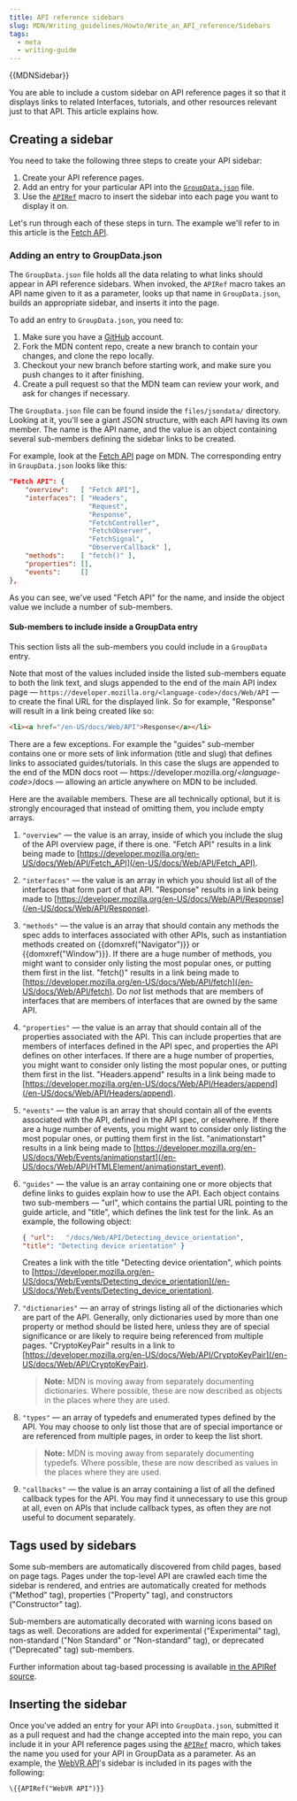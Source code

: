 ```yaml
---
title: API reference sidebars
slug: MDN/Writing_guidelines/Howto/Write_an_API_reference/Sidebars
tags:
  - meta
  - writing-guide
---
```

{{MDNSidebar}}

You are able to include a custom sidebar on API reference pages it so that it displays links to related Interfaces, tutorials, and other resources relevant just to that API.
This article explains how.

## Creating a sidebar

You need to take the following three steps to create your API sidebar:

1. Create your API reference pages.
2. Add an entry for your particular API into the [`GroupData.json`](https://github.com/mdn/content/blob/main/files/jsondata/GroupData.json) file.
3. Use the [`APIRef`](https://github.com/mdn/yari/blob/main/kumascript/macros/APIRef.ejs) macro to insert the sidebar into each page you want to display it on.

Let's run through each of these steps in turn.
The example we'll refer to in this article is the [Fetch API](/en-US/docs/Web/API/Fetch_API).

### Adding an entry to GroupData.json

The `GroupData.json` file holds all the data relating to what links should appear in API reference sidebars.
When invoked, the `APIRef` macro takes an API name given to it as a parameter, looks up that name in `GroupData.json`, builds an appropriate sidebar, and inserts it into the page.

To add an entry to `GroupData.json`, you need to:

1. Make sure you have a [GitHub](https://github.com/) account.
2. Fork the MDN content repo, create a new branch to contain your changes, and clone the repo locally.
3. Checkout your new branch before starting work, and make sure you push changes to it after finishing.
4. Create a pull request so that the MDN team can review your work, and ask for changes if necessary.

The `GroupData.json` file can be found inside the `files/jsondata/` directory.
Looking at it, you'll see a giant JSON structure, with each API having its own member.
The name is the API name, and the value is an object containing several sub-members defining the sidebar links to be created.

For example, look at the [Fetch API](/en-US/docs/Web/API/Fetch_API) page on MDN.
The corresponding entry in `GroupData.json` looks like this:

```json
"Fetch API": {
    "overview":   [ "Fetch API"],
    "interfaces": [ "Headers",
                    "Request",
                    "Response",
                    "FetchController",
                    "FetchObserver",
                    "FetchSignal",
                    "ObserverCallback" ],
    "methods":    [ "fetch()" ],
    "properties": [],
    "events":     []
},
```

As you can see, we've used "Fetch API" for the name, and inside the object value we include a number of sub-members.

#### Sub-members to include inside a GroupData entry

This section lists all the sub-members you could include in a `GroupData` entry.

Note that most of the values included inside the listed sub-members equate to both the link text, and slugs appended to the end of the main API index page —  `https://developer.mozilla.org/<language-code>/docs/Web/API` — to create the final URL for the displayed link.
So for example, "Response" will result in a link being created like so:

```html
<li><a href="/en-US/docs/Web/API">Response</a></li>
```

There are a few exceptions.
For example the "guides" sub-member contains one or more sets of link information (title and slug) that defines links to associated guides/tutorials.
In this case the slugs are appended to the end of the MDN docs root — https\://developer.mozilla.org/_\<language-code>_/docs — allowing an article anywhere on MDN to be included.

Here are the available members.
These are all technically optional, but it is strongly encouraged that instead of omitting them, you include empty arrays.

1. `"overview"` — the value is an array, inside of which you include the slug of the API overview page, if there is one.
   "Fetch API" results in a link being made to [https://developer.mozilla.org/en-US/docs/Web/API/Fetch_API](/en-US/docs/Web/API/Fetch_API).
2. `"interfaces"` — the value is an array in which you should list all of the interfaces that form part of that API.
   "Response" results in a link being made to [https://developer.mozilla.org/en-US/docs/Web/API/Response](/en-US/docs/Web/API/Response).
3. `"methods"` — the value is an array that should contain any methods the spec adds to interfaces associated with other APIs, such as instantiation methods created on {{domxref("Navigator")}} or {{domxref("Window")}}.
   If there are a huge number of methods, you might want to consider only listing the most popular ones, or putting them first in the list.
   "fetch()" results in a link being made to [https://developer.mozilla.org/en-US/docs/Web/API/fetch](/en-US/docs/Web/API/fetch).
   Do _not_ list methods that are members of interfaces that are members of interfaces that are owned by the same API.
4. `"properties"` — the value is an array that should contain all of the properties associated with the API.
   This can include properties that are members of interfaces defined in the API spec, and properties the API defines on other interfaces.
   If there are a huge number of properties, you might want to consider only listing the most popular ones, or putting them first in the list.
   "Headers.append" results in a link being made to [https://developer.mozilla.org/en-US/docs/Web/API/Headers/append](/en-US/docs/Web/API/Headers/append).
5. `"events"` — the value is an array that should contain all of the events associated with the API, defined in the API spec, or elsewhere.
   If there are a huge number of events, you might want to consider only listing the most popular ones, or putting them first in the list.
   "animationstart" results in a link being made to [https://developer.mozilla.org/en-US/docs/Web/Events/animationstart](/en-US/docs/Web/API/HTMLElement/animationstart_event).
6. `"guides"` — the value is an array containing one or more objects that define links to guides explain how to use the API.
   Each object contains two sub-members — "url", which contains the partial URL pointing to the guide article, and "title", which defines the link test for the link.
   As an example, the following object:

    ```json
    { "url":   "/docs/Web/API/Detecting_device_orientation",
    "title": "Detecting device orientation" }
    ```

    Creates a link with the title "Detecting device orientation", which points to [https://developer.mozilla.org/en-US/docs/Web/Events/Detecting_device_orientation](/en-US/docs/Web/Events/Detecting_device_orientation).

7. `"dictionaries"` — an array of strings listing all of the dictionaries which are part of the API.
   Generally, only dictionaries used by more than one property or method should be listed here, unless they are of special significance or are likely to require being referenced from multiple pages.
   "CryptoKeyPair" results in a link to [https://developer.mozilla.org/en-US/docs/Web/API/CryptoKeyPair](/en-US/docs/Web/API/CryptoKeyPair).
   > **Note:** MDN is moving away from separately documenting dictionaries.
   > Where possible, these are now described as objects in the places where they are used.
8. `"types"` — an array of typedefs and enumerated types defined by the API.
   You may choose to only list those that are of special importance or are referenced from multiple pages, in order to keep the list short.
   > **Note:** MDN is moving away from separately documenting typedefs.
   > Where possible, these are now described as values in the places where they are used.
9. `"callbacks"` — the value is an array containing a list of all the defined callback types for the API.
   You may find it unnecessary to use this group at all, even on APIs that include callback types, as often they are not useful to document separately.

## Tags used by sidebars

Some sub-members are automatically discovered from child pages, based on page tags.
Pages under the top-level API are crawled each time the sidebar is rendered, and entries are automatically created for methods ("Method" tag), properties ("Property" tag), and constructors ("Constructor" tag).

Sub-members are automatically decorated with warning icons based on tags as well.
Decorations are added for experimental ("Experimental" tag), non-standard ("Non Standard" or "Non-standard" tag), or deprecated ("Deprecated" tag) sub-members.

Further information about tag-based processing is available [in the APIRef source](https://github.com/mdn/yari/blob/main/kumascript/macros/APIRef.ejs).

## Inserting the sidebar

Once you've added an entry for your API into `GroupData.json`, submitted it as a pull request and had the change accepted into the main repo, you can include it in your API reference pages using the [`APIRef`](https://github.com/mdn/yari/blob/main/kumascript/macros/APIRef.ejs) macro, which takes the name you used for your API in GroupData as a parameter.
As an example, the [WebVR API](/en-US/docs/Web/API/WebVR_API)'s sidebar is included in its pages with the following:

```plain
\{{APIRef("WebVR API")}}
```
